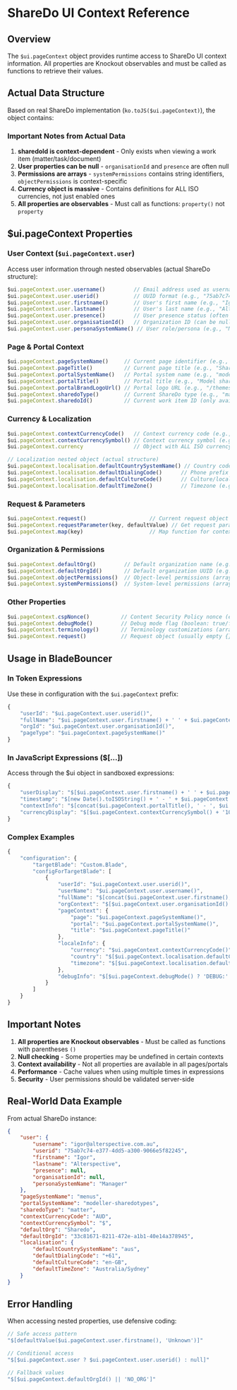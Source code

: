 # ShareDo UI Context Reference

## Overview
The `$ui.pageContext` object provides runtime access to ShareDo UI context information. All properties are Knockout observables and must be called as functions to retrieve their values.

## Actual Data Structure
Based on real ShareDo implementation (`ko.toJS($ui.pageContext)`), the object contains:

### Important Notes from Actual Data
1. **sharedoId is context-dependent** - Only exists when viewing a work item (matter/task/document)
2. **User properties can be null** - `organisationId` and `presence` are often null
3. **Permissions are arrays** - `systemPermissions` contains string identifiers, `objectPermissions` is context-specific
4. **Currency object is massive** - Contains definitions for ALL ISO currencies, not just enabled ones
5. **All properties are observables** - Must call as functions: `property()` not `property`

## $ui.pageContext Properties

### User Context (`$ui.pageContext.user`)
Access user information through nested observables (actual ShareDo structure):

```javascript
$ui.pageContext.user.username()         // Email address used as username (e.g., "igor@alterspective.com.au")
$ui.pageContext.user.userid()           // UUID format (e.g., "75ab7c74-e377-4dd5-a300-9066e5f82245")
$ui.pageContext.user.firstname()        // User's first name (e.g., "Igor")
$ui.pageContext.user.lastname()         // User's last name (e.g., "Alterspective")
$ui.pageContext.user.presence()         // User presence status (often null)
$ui.pageContext.user.organisationId()   // Organization ID (can be null)
$ui.pageContext.user.personaSystemName() // User role/persona (e.g., "Manager", "Lawyer", "Admin")
```

### Page & Portal Context
```javascript
$ui.pageContext.pageSystemName()     // Current page identifier (e.g., "menus", "dashboard")
$ui.pageContext.pageTitle()          // Current page title (e.g., "Sharedo type modeller")
$ui.pageContext.portalSystemName()   // Portal system name (e.g., "modeller-sharedotypes")
$ui.pageContext.portalTitle()        // Portal title (e.g., "Model sharedo type")
$ui.pageContext.portalBrandLogoUrl() // Portal logo URL (e.g., "/themes/sharedo-default/images/portal-brand-logo")
$ui.pageContext.sharedoType()        // Current ShareDo type (e.g., "matter", "task", "document")
$ui.pageContext.sharedoId()          // Current work item ID (only available in work item context)
```

### Currency & Localization
```javascript
$ui.pageContext.contextCurrencyCode()   // Context currency code (e.g., "AUD", "USD", "GBP")
$ui.pageContext.contextCurrencySymbol() // Context currency symbol (e.g., "$", "£", "€")
$ui.pageContext.currency                // Object with ALL ISO currency definitions (extensive)

// Localization nested object (actual structure)
$ui.pageContext.localisation.defaultCountrySystemName() // Country code (e.g., "aus", "gbr", "usa")
$ui.pageContext.localisation.defaultDialingCode()      // Phone prefix (e.g., "+61", "+44", "+1")
$ui.pageContext.localisation.defaultCultureCode()      // Culture/locale (e.g., "en-GB", "en-US", "en-AU")
$ui.pageContext.localisation.defaultTimeZone()         // Timezone (e.g., "Australia/Sydney", "Europe/London")
```

### Request & Parameters
```javascript
$ui.pageContext.request()                    // Current request object
$ui.pageContext.requestParameter(key, defaultValue) // Get request parameter
$ui.pageContext.map(key)                     // Map function for context values
```

### Organization & Permissions
```javascript
$ui.pageContext.defaultOrg()         // Default organization name (e.g., "Sharedo", "Maurice Blackburn")
$ui.pageContext.defaultOrgId()       // Default organization UUID (e.g., "33c81671-8211-472e-a1b1-40e14a378945")
$ui.pageContext.objectPermissions()  // Object-level permissions (array, often empty [])
$ui.pageContext.systemPermissions()  // System-level permissions (array of permission strings like "core.documents.upload")
```

### Other Properties
```javascript
$ui.pageContext.cspNonce()          // Content Security Policy nonce (e.g., "c7a7dd1c62f9432e8044914484ed80d1")
$ui.pageContext.debugMode()         // Debug mode flag (boolean: true/false)
$ui.pageContext.terminology()       // Terminology customizations (array of terminology objects)
$ui.pageContext.request()           // Request object (usually empty {} or contains route parameters)
```

## Usage in BladeBouncer

### In Token Expressions
Use these in configuration with the `$ui.pageContext` prefix:
```javascript
{
    "userId": "$ui.pageContext.user.userid()",
    "fullName": "$ui.pageContext.user.firstname() + ' ' + $ui.pageContext.user.lastname()",
    "orgId": "$ui.pageContext.user.organisationId()",
    "pageType": "$ui.pageContext.pageSystemName()"
}
```

### In JavaScript Expressions ($[...])
Access through the $ui object in sandboxed expressions:
```javascript
{
    "userDisplay": "$[$ui.pageContext.user.firstname() + ' ' + $ui.pageContext.user.lastname()]",
    "timestamp": "$[new Date().toISOString() + ' - ' + $ui.pageContext.user.username()]",
    "contextInfo": "$[concat($ui.pageContext.portalTitle(), ' - ', $ui.pageContext.pageTitle())]",
    "currencyDisplay": "$[$ui.pageContext.contextCurrencySymbol() + '100.00']"
}
```

### Complex Examples
```javascript
{
    "configuration": {
        "targetBlade": "Custom.Blade",
        "configForTargetBlade": [
            {
                "userId": "$ui.pageContext.user.userid()",
                "userName": "$ui.pageContext.user.username()",
                "fullName": "$[concat($ui.pageContext.user.firstname(), ' ', $ui.pageContext.user.lastname())]",
                "orgContext": "$[$ui.pageContext.user.organisationId() || $ui.pageContext.defaultOrgId()]",
                "pageContext": {
                    "page": "$ui.pageContext.pageSystemName()",
                    "portal": "$ui.pageContext.portalSystemName()",
                    "title": "$ui.pageContext.pageTitle()"
                },
                "localeInfo": {
                    "currency": "$ui.pageContext.contextCurrencyCode()",
                    "country": "$[$ui.pageContext.localisation.defaultCountrySystemName()]",
                    "timezone": "$[$ui.pageContext.localisation.defaultTimeZone()]"
                },
                "debugInfo": "$[$ui.pageContext.debugMode() ? 'DEBUG:' + $ui.pageContext.user.userid() : '']"
            }
        ]
    }
}
```

## Important Notes

1. **All properties are Knockout observables** - Must be called as functions with parentheses `()`
2. **Null checking** - Some properties may be undefined in certain contexts
3. **Context availability** - Not all properties are available in all pages/portals
4. **Performance** - Cache values when using multiple times in expressions
5. **Security** - User permissions should be validated server-side

## Real-World Data Example

From actual ShareDo instance:
```json
{
    "user": {
        "username": "igor@alterspective.com.au",
        "userid": "75ab7c74-e377-4dd5-a300-9066e5f82245",
        "firstname": "Igor",
        "lastname": "Alterspective",
        "presence": null,
        "organisationId": null,
        "personaSystemName": "Manager"
    },
    "pageSystemName": "menus",
    "portalSystemName": "modeller-sharedotypes",
    "sharedoType": "matter",
    "contextCurrencyCode": "AUD",
    "contextCurrencySymbol": "$",
    "defaultOrg": "Sharedo",
    "defaultOrgId": "33c81671-8211-472e-a1b1-40e14a378945",
    "localisation": {
        "defaultCountrySystemName": "aus",
        "defaultDialingCode": "+61",
        "defaultCultureCode": "en-GB",
        "defaultTimeZone": "Australia/Sydney"
    }
}
```

## Error Handling

When accessing nested properties, use defensive coding:
```javascript
// Safe access pattern
"$[defaultValue($ui.pageContext.user.firstname(), 'Unknown')]"

// Conditional access
"$[$ui.pageContext.user ? $ui.pageContext.user.userid() : null]"

// Fallback values
"$[$ui.pageContext.defaultOrgId() || 'NO_ORG']"
```